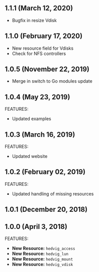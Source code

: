 ## 1.1.1 (March 12, 2020)

 * Bugfix in resize Vdisk

## 1.1.0 (February 17, 2020)

 * New resource field for Vdisks
 * Check for NFS controllers

## 1.0.5 (November 22, 2019)

 * Merge in switch to Go modules update

## 1.0.4 (May 23, 2019)

FEATURES:

 * Updated examples

## 1.0.3 (March 16, 2019)

FEATURES:

 * Updated website

## 1.0.2 (February 02, 2019)

FEATURES:

 * Updated handling of missing resources

## 1.0.1 (December 20, 2018)

## 1.0.0 (April 3, 2018)

FEATURES:

* **New Resource:** `hedvig_access`
* **New Resource:** `hedvig_lun`
* **New Resource:** `hedvig_mount`
* **New Resource:** `hedvig_vdisk`
